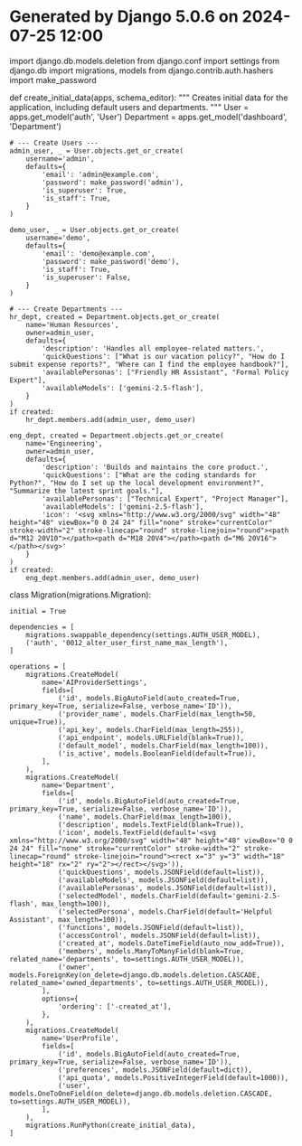 # Generated by Django 5.0.6 on 2024-07-25 12:00

import django.db.models.deletion
from django.conf import settings
from django.db import migrations, models
from django.contrib.auth.hashers import make_password


def create_initial_data(apps, schema_editor):
    """
    Creates initial data for the application, including default users and departments.
    """
    User = apps.get_model('auth', 'User')
    Department = apps.get_model('dashboard', 'Department')

    # --- Create Users ---
    admin_user, _ = User.objects.get_or_create(
        username='admin',
        defaults={
            'email': 'admin@example.com',
            'password': make_password('admin'),
            'is_superuser': True,
            'is_staff': True,
        }
    )

    demo_user, _ = User.objects.get_or_create(
        username='demo',
        defaults={
            'email': 'demo@example.com',
            'password': make_password('demo'),
            'is_staff': True,
            'is_superuser': False,
        }
    )

    # --- Create Departments ---
    hr_dept, created = Department.objects.get_or_create(
        name='Human Resources',
        owner=admin_user,
        defaults={
            'description': 'Handles all employee-related matters.',
            'quickQuestions': ["What is our vacation policy?", "How do I submit expense reports?", "Where can I find the employee handbook?"],
            'availablePersonas': ["Friendly HR Assistant", "Formal Policy Expert"],
            'availableModels': ['gemini-2.5-flash'],
        }
    )
    if created:
        hr_dept.members.add(admin_user, demo_user)

    eng_dept, created = Department.objects.get_or_create(
        name='Engineering',
        owner=admin_user,
        defaults={
            'description': 'Builds and maintains the core product.',
            'quickQuestions': ["What are the coding standards for Python?", "How do I set up the local development environment?", "Summarize the latest sprint goals."],
            'availablePersonas': ["Technical Expert", "Project Manager"],
            'availableModels': ['gemini-2.5-flash'],
            'icon': '<svg xmlns="http://www.w3.org/2000/svg" width="48" height="48" viewBox="0 0 24 24" fill="none" stroke="currentColor" stroke-width="2" stroke-linecap="round" stroke-linejoin="round"><path d="M12 20V10"></path><path d="M18 20V4"></path><path d="M6 20V16"></path></svg>'
        }
    )
    if created:
        eng_dept.members.add(admin_user, demo_user)


class Migration(migrations.Migration):

    initial = True

    dependencies = [
        migrations.swappable_dependency(settings.AUTH_USER_MODEL),
        ('auth', '0012_alter_user_first_name_max_length'),
    ]

    operations = [
        migrations.CreateModel(
            name='AIProviderSettings',
            fields=[
                ('id', models.BigAutoField(auto_created=True, primary_key=True, serialize=False, verbose_name='ID')),
                ('provider_name', models.CharField(max_length=50, unique=True)),
                ('api_key', models.CharField(max_length=255)),
                ('api_endpoint', models.URLField(blank=True)),
                ('default_model', models.CharField(max_length=100)),
                ('is_active', models.BooleanField(default=True)),
            ],
        ),
        migrations.CreateModel(
            name='Department',
            fields=[
                ('id', models.BigAutoField(auto_created=True, primary_key=True, serialize=False, verbose_name='ID')),
                ('name', models.CharField(max_length=100)),
                ('description', models.TextField(blank=True)),
                ('icon', models.TextField(default='<svg xmlns="http://www.w3.org/2000/svg" width="48" height="48" viewBox="0 0 24 24" fill="none" stroke="currentColor" stroke-width="2" stroke-linecap="round" stroke-linejoin="round"><rect x="3" y="3" width="18" height="18" rx="2" ry="2"></rect></svg>')),
                ('quickQuestions', models.JSONField(default=list)),
                ('availableModels', models.JSONField(default=list)),
                ('availablePersonas', models.JSONField(default=list)),
                ('selectedModel', models.CharField(default='gemini-2.5-flash', max_length=100)),
                ('selectedPersona', models.CharField(default='Helpful Assistant', max_length=100)),
                ('functions', models.JSONField(default=list)),
                ('accessControl', models.JSONField(default=list)),
                ('created_at', models.DateTimeField(auto_now_add=True)),
                ('members', models.ManyToManyField(blank=True, related_name='departments', to=settings.AUTH_USER_MODEL)),
                ('owner', models.ForeignKey(on_delete=django.db.models.deletion.CASCADE, related_name='owned_departments', to=settings.AUTH_USER_MODEL)),
            ],
            options={
                'ordering': ['-created_at'],
            },
        ),
        migrations.CreateModel(
            name='UserProfile',
            fields=[
                ('id', models.BigAutoField(auto_created=True, primary_key=True, serialize=False, verbose_name='ID')),
                ('preferences', models.JSONField(default=dict)),
                ('api_quota', models.PositiveIntegerField(default=1000)),
                ('user', models.OneToOneField(on_delete=django.db.models.deletion.CASCADE, to=settings.AUTH_USER_MODEL)),
            ],
        ),
        migrations.RunPython(create_initial_data),
    ]
